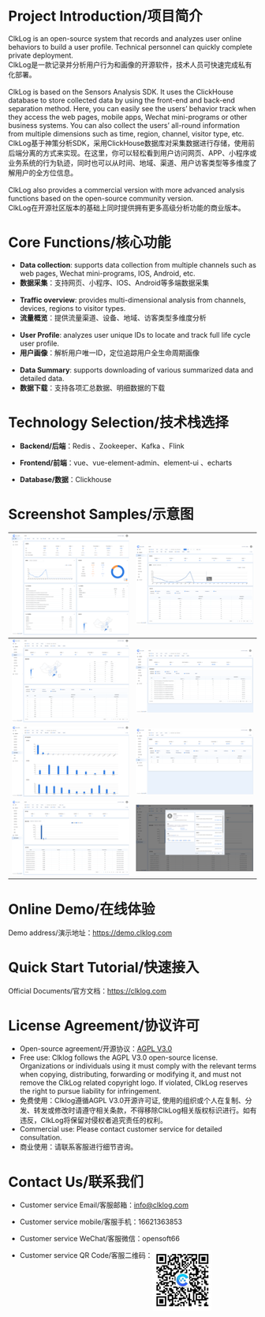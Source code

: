# Project Introduction/项目简介

ClkLog is an open-source system that records and analyzes user online behaviors to build a user profile. Technical personnel can quickly complete private deployment.<br>
ClkLog是一款记录并分析用户行为和画像的开源软件，技术人员可快速完成私有化部署。<br><br>
ClkLog is based on the Sensors Analysis SDK. It uses the ClickHouse database to store collected data by using the front-end and back-end separation method. Here, you can easily see the users’ behavior track when they access the web pages, mobile apps, Wechat mini-programs or other business systems. You can also collect the users’ all-round information from multiple dimensions such as time, region, channel, visitor type, etc.<br>
ClkLog基于神策分析SDK，采用ClickHouse数据库对采集数据进行存储，使用前后端分离的方式来实现。在这里，你可以轻松看到用户访问网页、APP、小程序或业务系统的行为轨迹，同时也可以从时间、地域、渠道、用户访客类型等多维度了解用户的全方位信息。<br><br>
ClkLog also provides a commercial version with more advanced analysis functions based on the open-source community version.<br>
ClkLog在开源社区版本的基础上同时提供拥有更多高级分析功能的商业版本。<br>

# Core Functions/核心功能

- **Data collection**: supports data collection from multiple channels such as web pages, Wechat mini-programs, IOS, Android, etc.<br>
- **数据采集**：支持网页、小程序、IOS、Android等多端数据采集<br><br>
- **Traffic overview**: provides multi-dimensional analysis from channels, devices, regions to visitor types.<br>
- **流量概览**：提供流量渠道、设备、地域、访客类型多维度分析<br><br>
- **User Profile**: analyzes user unique IDs to locate and track full life cycle user profile.<br>
- **用户画像**：解析用户唯一ID，定位追踪用户全生命周期画像<br><br>
- **Data Summary**: supports downloading of various summarized data and detailed data.<br>
- **数据下载**：支持各项汇总数据、明细数据的下载

# Technology Selection/技术栈选择

- **Backend/后端**：Redis 、Zookeeper、Kafka 、Flink

- **Frontend/前端**：vue、vue-element-admin、element-ui 、echarts

- **Database/数据**：Clickhouse

# Screenshot Samples/示意图

| ![](docs/assets/imgs/1.png) | ![](docs/assets/imgs/2.png) |
| --------------------------- | --------------------------- |
| ![](docs/assets/imgs/3.png) | ![](docs/assets/imgs/4.png) |
| ![](docs/assets/imgs/5.png) | ![](docs/assets/imgs/6.png) |
| ![](docs/assets/imgs/7.png) | ![](docs/assets/imgs/8.png) |

# Online Demo/在线体验

Demo address/演示地址：<a href="https://demo.clklog.com" target="_blank">https://demo.clklog.com</a>

# Quick Start Tutorial/快速接入

Official Documents/官方文档：<a href="https://clklog.com">https://clklog.com</a>

<!-- # 开源社区

问题反馈：[https://github.com/clklog/clklog/issues](https://github.com/clklog/clklog/issues)

参与讨论：[https://github.com/orgs/clklog/discussions](https://github.com/orgs/clklog/discussions) -->

# License Agreement/协议许可

- Open-source agreement/开源协议：[AGPL V3.0](https://www.gnu.org/licenses/agpl-3.0.en.html)
- Free use: Clklog follows the AGPL V3.0 open-source license. Organizations or individuals using it must comply with the relevant terms when copying, distributing, forwarding or modifying it, and must not remove the ClkLog related copyright logo. If violated, ClkLog reserves the right to pursue liability for infringement.<br>
- 免费使用：Clklog遵循AGPL V3.0开源许可证, 使用的组织或个人在复制、分发、转发或修改时请遵守相关条款，不得移除ClkLog相关版权标识进行。如有违反，ClkLog将保留对侵权者追究责任的权利。
- Commercial use: Please contact customer service for detailed consultation.<br>
- 商业使用：请联系客服进行细节咨询。

# Contact Us/联系我们

- Customer service Email/客服邮箱：<info@clklog.com>

- Customer service mobile/客服手机：16621363853

- Customer service WeChat/客服微信：opensoft66

- Customer service QR Code/客服二维码：<img title="" src="docs/assets/imgs/contactqrcode.jpg" alt="" data-align="center" width="120" style="vertical-align:top">
